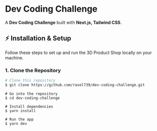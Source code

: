 # Dev Coding Challenge

A **Dev Coding Challenge** built with **Next.js, Tailwind CSS**.

## ⚡ Installation & Setup

Follow these steps to set up and run the 3D Product Shop locally on your machine.

### 1. Clone the Repository

```bash
# Clone this repository
$ git clone https://github.com/rasel739/dev-coding-challenge.git
```

```
# Go into the repository
$ cd dev-coding-challenge
```

```
# Install dependencies
$ yarn install
```

```
# Run the app
$ yarn dev
```
